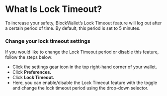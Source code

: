 # What Is Lock Timeout?

To increase your safety, BlockWallet’s Lock Timeout feature will log out after a certain period of time. By default, this period is set to 5 minutes.

### Change your lock timeout settings <a href="#change-your-lock-timeout-settings" id="change-your-lock-timeout-settings"></a>

If you would like to change the Lock Timeout period or disable this feature, follow the steps below:

* Click the settings gear icon in the top right-hand corner of your wallet.
* Click **Preferences.**
* Click **Lock Timeout.**
* Here, you can enable/disable the Lock Timeout feature with the toggle and change the lock timeout period using the drop-down selector.
